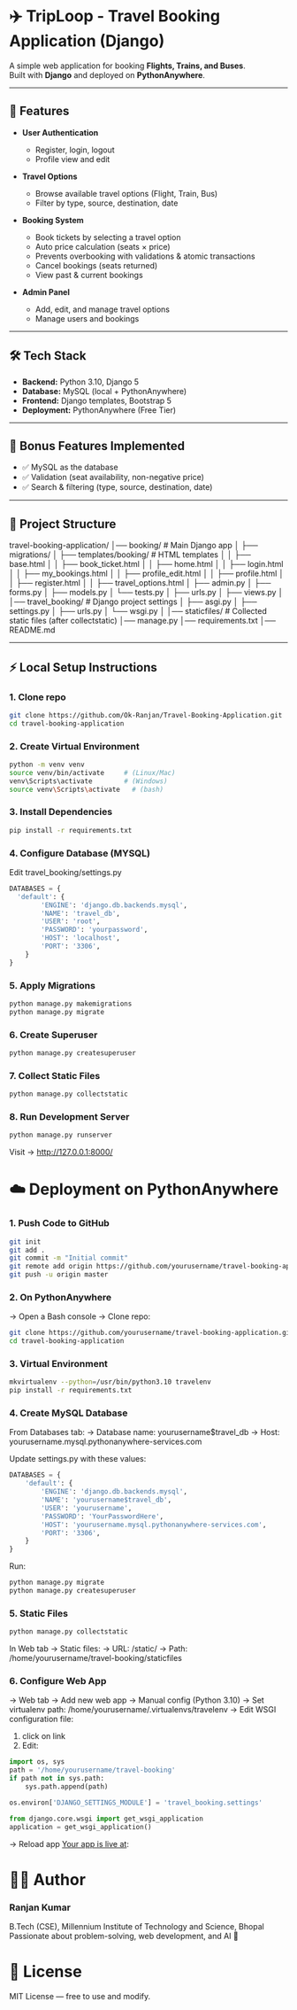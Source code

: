 # ✈️ TripLoop - Travel Booking Application (Django)

A simple web application for booking **Flights, Trains, and Buses**.  
Built with **Django** and deployed on **PythonAnywhere**.

---

## 🚀 Features
- **User Authentication**  
  - Register, login, logout  
  - Profile view and edit  

- **Travel Options**  
  - Browse available travel options (Flight, Train, Bus)  
  - Filter by type, source, destination, date  

- **Booking System**  
  - Book tickets by selecting a travel option  
  - Auto price calculation (seats × price)  
  - Prevents overbooking with validations & atomic transactions  
  - Cancel bookings (seats returned)  
  - View past & current bookings  

- **Admin Panel**  
  - Add, edit, and manage travel options  
  - Manage users and bookings  

---

## 🛠️ Tech Stack
- **Backend:** Python 3.10, Django 5  
- **Database:** MySQL (local + PythonAnywhere)  
- **Frontend:** Django templates, Bootstrap 5  
- **Deployment:** PythonAnywhere (Free Tier)  

---

## 🎯 Bonus Features Implemented
- ✅ MySQL as the database  
- ✅ Validation (seat availability, non-negative price)   
- ✅ Search & filtering (type, source, destination, date)  

---

## 📂 Project Structure
travel-booking-application/
│── booking/ # Main Django app
│ ├── migrations/
│ ├── templates/booking/ # HTML templates
│ │ ├── base.html
│ │ ├── book_ticket.html
│ │ ├── home.html
│ │ ├── login.html
│ │ ├── my_bookings.html
│ │ ├── profile_edit.html
│ │ ├── profile.html
│ │ ├── register.html
│ │ ├── travel_options.html
│ ├── admin.py
│ ├── forms.py
│ ├── models.py
│ └── tests.py
│ ├── urls.py
│ ├── views.py
│
│── travel_booking/ # Django project settings
│ ├── asgi.py
│ ├── settings.py
│ ├── urls.py
│ └── wsgi.py
│
│── staticfiles/ # Collected static files (after collectstatic)
│── manage.py
│── requirements.txt
│── README.md

---

## ⚡ Local Setup Instructions

### 1. Clone repo
```bash
git clone https://github.com/Ok-Ranjan/Travel-Booking-Application.git
cd travel-booking-application
```

### 2. Create Virtual Environment
```bash
python -m venv venv
source venv/bin/activate     # (Linux/Mac)
venv\Scripts\activate        # (Windows)
source venv\Scripts\activate   # (bash)
```

### 3. Install Dependencies
```bash
pip install -r requirements.txt
```

### 4. Configure Database (MYSQL)
Edit travel_booking/settings.py
```python
DATABASES = {
  'default': {
        'ENGINE': 'django.db.backends.mysql',
        'NAME': 'travel_db',
        'USER': 'root',
        'PASSWORD': 'yourpassword',
        'HOST': 'localhost',
        'PORT': '3306',
    }
}
```

### 5. Apply Migrations
```bash
python manage.py makemigrations
python manage.py migrate
```

### 6. Create Superuser
```bash
python manage.py createsuperuser
```

### 7. Collect Static Files
```bash
python manage.py collectstatic
```

### 8. Run Development Server
```bash
python manage.py runserver
```
Visit -> http://127.0.0.1:8000/

# ☁️ Deployment on PythonAnywhere
### 1. Push Code to GitHub
```bash
git init
git add .
git commit -m "Initial commit"
git remote add origin https://github.com/yourusername/travel-booking-application.git
git push -u origin master
```

### 2. On PythonAnywhere
-> Open a Bash console
-> Clone repo:
  ```bash
  git clone https://github.com/yourusername/travel-booking-application.git
  cd travel-booking-application
  ```

### 3. Virtual Environment
```bash
mkvirtualenv --python=/usr/bin/python3.10 travelenv
pip install -r requirements.txt
```

### 4. Create MySQL Database
From Databases tab:
-> Database name: yourusername$travel_db
-> Host: yourusername.mysql.pythonanywhere-services.com

Update settings.py with these values:
```python
DATABASES = {
    'default': {
        'ENGINE': 'django.db.backends.mysql',
        'NAME': 'yourusername$travel_db',
        'USER': 'yourusername',
        'PASSWORD': 'YourPasswordHere',
        'HOST': 'yourusername.mysql.pythonanywhere-services.com',
        'PORT': '3306',
    }
}
```

Run:
```bash
python manage.py migrate
python manage.py createsuperuser
```

### 5. Static Files
```bash
python manage.py collectstatic
```

In Web tab -> Static files:
-> URL: /static/
-> Path: /home/yourusername/travel-booking/staticfiles

### 6. Configure Web App
-> Web tab → Add new web app → Manual config (Python 3.10)
-> Set virtualenv path: /home/yourusername/.virtualenvs/travelenv
-> Edit WSGI configuration file:
1. click on link
2. Edit:
```python
import os, sys
path = '/home/yourusername/travel-booking'
if path not in sys.path:
    sys.path.append(path)

os.environ['DJANGO_SETTINGS_MODULE'] = 'travel_booking.settings'

from django.core.wsgi import get_wsgi_application
application = get_wsgi_application()
```

-> Reload app
[Your app is live at](https://yourusername.pythonanywhere.com):

# 👨‍💻 Author
### Ranjan Kumar
B.Tech (CSE), Millennium Institute of Technology and Science, Bhopal
Passionate about problem-solving, web development, and AI 🚀

# 📜 License
MIT License — free to use and modify.
